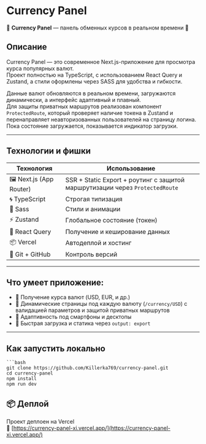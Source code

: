 # Currency Panel

💱 **Currency Panel** — панель обменных курсов в реальном времени 🚀

## Описание  
Currency Panel — это современное Next.js-приложение для просмотра курса популярных валют.  
Проект полностью на TypeScript, с использованием React Query и Zustand, а стили оформлены через SASS для удобства и гибкости.

Данные валют обновляются в реальном времени, загружаются динамически, а интерфейс адаптивный и плавный.  
Для защиты приватных маршрутов реализован компонент `ProtectedRoute`, который проверяет наличие токена в Zustand и перенаправляет неавторизованных пользователей на страницу логина. Пока состояние загружается, показывается индикатор загрузки.

---

## Технологии и фишки

| Технология            | Использование                           |
|-----------------------|---------------------------------------|
| 🖼️ Next.js (App Router) | SSR + Static Export + роутинг с защитой маршрутизации через `ProtectedRoute` |
| 🌀 TypeScript          | Строгая типизация                     |
| 🎨 Sass                | Стили и анимации                      |
| ⚡ Zustand             | Глобальное состояние (токен)          |
| 🔁 React Query         | Получение и кеширование данных        |
| 📦 Vercel              | Автодеплой и хостинг                  |
| 🔧 Git + GitHub        | Контроль версий                       |

---

## Что умеет приложение:

- 🔄 Получение курса валют (USD, EUR, и др.)  
- 🧭 Динамические страницы под каждую валюту (`/currency/USD`) с валидацией параметров и защитой приватных маршрутов  
- 📱 Адаптивность под смартфоны и десктопы  
- 💨 Быстрая загрузка и статика через `output: export`  

---

## Как запустить локально

    ```bash
    git clone https://github.com/Killerka769/currency-panel.git
    cd currency-panel
    npm install
    npm run dev

## 📦 Деплой

Проект деплоен на Vercel  
🔗 [https://currency-panel-xi.vercel.app/](https://currency-panel-xi.vercel.app/)
